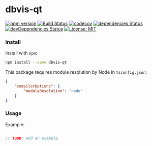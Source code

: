dbvis-qt
========

[![npm version](https://badge.fury.io/js/dbvis-qt.svg)](https://badge.fury.io/js/dbvis-qt) [![Build Status](https://travis-ci.org/fredooo/dbvis-qt.svg?branch=master)](https://travis-ci.org/fredooo/dbvis-qt) [![codecov](https://codecov.io/gh/fredooo/dbvis-qt/branch/master/graph/badge.svg)](https://codecov.io/gh/fredooo/dbvis-qt) [![dependencies Status](https://david-dm.org/fredooo/dbvis-qt/status.svg)](https://david-dm.org/fredooo/dbvis-qt) [![devDependencies Status](https://david-dm.org/fredooo/dbvis-qt/dev-status.svg)](https://david-dm.org/fredooo/dbvis-qt?type=dev) [![License: MIT](https://img.shields.io/badge/License-MIT-yellow.svg)](https://opensource.org/licenses/MIT)

### Install

Install with `npm`:

```bash
npm install --save dbvis-qt
```

This package requires module resolution by Node in `tsconfig.json`:

```json
{
    "compilerOptions": {
        "moduleResolution": "node"
    }
}
```

### Usage

Example:

```javascript

// TODO: Add an example. 

```


